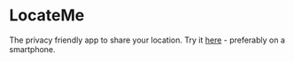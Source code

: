 # LocateMe

The privacy friendly app to share your location. Try it [here](https://owly.duckdns.org/locateMe/) - preferably on a smartphone.
